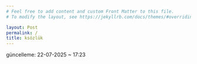 ```yaml
---
# Feel free to add content and custom Front Matter to this file.
# To modify the layout, see https://jekyllrb.com/docs/themes/#overriding-theme-defaults

layout: Post
permalink: /
title: ksözlük
---
```


güncelleme: 22-07-2025 ~ 17:23
